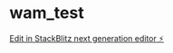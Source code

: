 # wam_test

[Edit in StackBlitz next generation editor ⚡️](https://stackblitz.com/~/github.com/eliasmeddahi99/wam_test)